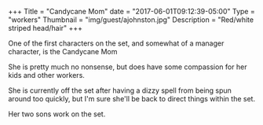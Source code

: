 +++
Title = "Candycane Mom"
date = "2017-06-01T09:12:39-05:00"
Type = "workers"
Thumbnail = "img/guest/ajohnston.jpg"
Description = "Red/white striped head/hair"
+++

One of the first characters on the set, and somewhat of a manager character, is the Candycane Mom 

She is pretty much no nonsense, but does have some compassion for her kids and other workers.

She is currently off the set after having a dizzy spell from being spun around too quickly, but I'm sure she'll be back to direct things within the set.

Her two sons work on the set.